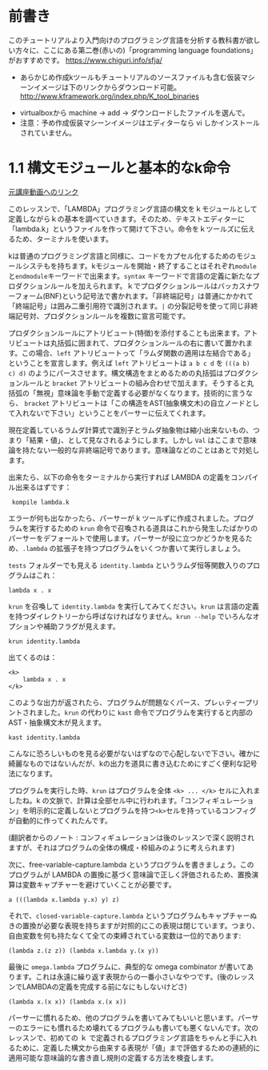 # 前書き

このチュートリアルより入門向けのプログラミング言語を分析する教科書が欲しい方々に、ここにある第二巻(赤いの)「programming language foundations」がおすすめです。
https://www.chiguri.info/sfja/

* あらかじめ作成kツールもチュートリアルのソースファイルも含む仮装マシーンイメージは下のリンクからダウンロード可能。
http://www.kframework.org/index.php/K_tool_binaries

+ virtualboxから machine -> add -> ダウンロードしたファイルを選んで。
+ 注意：予め作成仮装マシーンイメージはエディターなら vi しかインストールされていません。

# 1.1 構文モジュールと基本的なk命令

[元講座動画へのリンク](http://youtu.be/y5Tf1EZVj8E)

このレッスンで、「LAMBDA」プログラミング言語の構文をｋモジュールとして定義しながらｋの基本を調べていきます。そのため、テキストエディターに「lambda.k」というファイルを作って開けて下さい。命令をｋツールズに伝えるため、ターミナルを使います。

kは普通のプログラミング言語と同様に、コードをカプセル化するためのモジュールシステもを持ちます。kモジュールを開始・終了することはそれぞれ`module`と`endmodule`キーワードで出来ます。`syntax` キーワードで言語の定義に新たなプロダクションルールを加えられます。ｋでプロダクションルールはバッカスナワーフォーム(BNF)という記号法で書かれます。「非終端記号」は普通にかかれて「終端記号」は囲み二重引用符で識別されます。`|` の分裂記号を使って同じ非終端記号対、プロダクションルールを複数に宣言可能です。

プロダクションルールにアトリビュート(特徴)を添付することも出来ます。アトリビュートは丸括弧に囲まれて、プロダクションルールの右に書いて置かれます。この場合、`left` アトリビュートって「ラムダ関数の適用は左結合である」ということを宣言します。例えば `left` アトリビュートは `a b c d` を `(((a b) c) d)` のようにパースさせます。構文構造をまとめるための丸括弧はプロダクションルールと `bracket` アトリビュートの組み合わせで加えます。そうすると丸括弧の「無視」意味論を手動で定義する必要がなくなります。技術的に言うなら、 `bracket` アトリビュートは「この構造をAST(抽象構文木)の自立ノードとして入れないで下さい」ということをパーサーに伝えてくれます。

現在定義しているラムダ計算式で識別子とラムダ抽象物は縮小出来ないもの、つまり「結果・値」、として見なされるようにします。しかし `Val` はここまで意味論を持たない一般的な非終端記号であります。意味論などのことはあとで対処します。

出来たら、以下の命令をターミナルから実行すれば LAMBDA の定義をコンパイル出来るはずです：

```
 kompile lambda.k
```

エラーが何も出なかったら、パーサーが k ツールずに作成されました。プログラムを実行するための `krun` 命令で召喚される道具はこれから発生したばかりのパーサーをデフォールトで使用します。パーサーが役に立つかどうかを見るため、`.lambda` の拡張子を持つプログラムをいくつか書いて実行しましょう。

`tests` フォルダーでも見える `identity.lambda` というラムダ恒等関数入りのプログラムはこれ：

```
lambda x . x
```

`krun` を召喚して `identity.lambda` を実行してみてください。`krun` は言語の定義を持つダイレクトリーから呼ばなければなりません。`krun --help` でいろんなオプションや補助フラグが見えます。

```
krun identity.lambda
```

出てくるのは：

```
<k>
    lambda x . x
</k>
```

このような出力が返されたら、プログラムが問題なくパース、プレぃティープリントされました。`krun` の代わりに `kast` 命令でプログラムを実行すると内部のAST・抽象構文木が見えます。

```
kast identity.lambda
```

こんなに恐ろしいものを見る必要がないはずなので心配しないで下さい。確かに綺麗なものではないんだが、kの出力を道具に書き込むためにすごく便利な記号法になります。

プログラムを実行した時、`krun` はプログラムを全体 `<k> ... </k>` セルに入れましたね。k の文脈で、計算は全部セル中に行われます。「コンフィギュレーション」を明示的に定義しないとプログラムを持つ`<k>`セルを持っているコンフィグが自動的に作ってくれたんです。

(翻訳者からのノート : コンフィギュレーションは後のレッスンで深く説明されますが、それはプログラムの全体の構成・枠組みのように考えられます)

次に、free-variable-capture.lambda というプログラムを書きましょう。このプログラムが LAMBDA の置換に基づく意味論で正しく評価されるため、置換演算は変数キャプチャーを避けていくことが必要です。

```
a (((lambda x.lambda y.x) y) z)
```

それで、`closed-variable-capture.lambda` というプログラムもキャプチャーぬきの置換が必要な表現を持ちますが対照的にこの表現は閉じています。つまり、自由変数を何も持たなくて全ての束縛されている変数は一位的であります:

```
(lambda z.(z z)) (lambda x.lambda y.(x y))
```

最後に `omega.lambda` プログラムに、典型的な omega combinator が書いてあります。これは永遠に繰り返す表現からの一番小さいなやつです。(後のレッスンでLAMBDAの定義を完成する前になにもしないけどさ)

```
(lambda x.(x x)) (lambda x.(x x))
```

パーサーに慣れるため、他のプログラムを書いてみてもいいと思います。パーサーのエラーにも慣れるため壊れてるプログラムも書いても悪くないんです。次のレッスンで、初めての ｋ で定義されるプログラミング言語をちゃんと手に入れるために、定義した構文から由来する表現が「値」まで評価するための連続的に適用可能な意味論的な書き直し規則の定義する方法を検査します。


